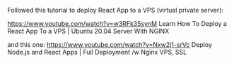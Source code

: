 Followed this tutorial to deploy React App to a VPS (virtual private server): 

https://www.youtube.com/watch?v=w3RFk35synM
Learn How To Deploy a React App To a VPS | Ubuntu 20.04 Server With NGINX

and this one:
https://www.youtube.com/watch?v=Nxw2j1-srVc
Deploy Node.js and React Apps | Full Deployment /w Nginx VPS, SSL
